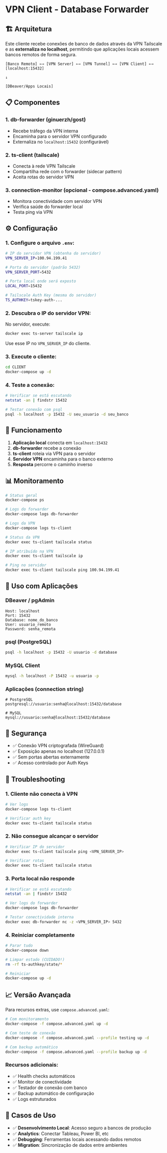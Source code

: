 # VPN Client - Database Forwarder

## 🏗️ Arquitetura

Este cliente recebe conexões de banco de dados através da VPN Tailscale e as **externaliza no localhost**, permitindo que aplicações locais acessem bancos remotos de forma segura.

```
[Banco Remoto] ←→ [VPN Server] ←→ [VPN Tunnel] ←→ [VPN Client] ←→ [localhost:15432]
                                                                          ↓
                                                                  [DBeaver/Apps Locais]
```

## 📋 Componentes

### 1. **db-forwarder** (ginuerzh/gost)
- Recebe tráfego da VPN interna
- Encaminha para o servidor VPN configurado
- Externaliza no `localhost:15432` (configurável)

### 2. **ts-client** (tailscale)
- Conecta à rede VPN Tailscale
- Compartilha rede com o forwarder (sidecar pattern)
- Aceita rotas do servidor VPN

### 3. **connection-monitor** (opcional - compose.advanced.yaml)
- Monitora conectividade com servidor VPN
- Verifica saúde do forwarder local
- Testa ping via VPN

## ⚙️ Configuração

### 1. Configure o arquivo `.env`:

```bash
# IP do servidor VPN (obtenha do servidor)
VPN_SERVER_IP=100.94.199.41

# Porta do servidor (padrão 5432)
VPN_SERVER_PORT=5432

# Porta local onde será exposto
LOCAL_PORT=15432

# Tailscale Auth Key (mesma do servidor)
TS_AUTHKEY=tskey-auth-...
```

### 2. Descubra o IP do servidor VPN:

No servidor, execute:
```bash
docker exec ts-server tailscale ip
```

Use esse IP no `VPN_SERVER_IP` do cliente.

### 3. Execute o cliente:

```bash
cd CLIENT
docker-compose up -d
```

### 4. Teste a conexão:

```bash
# Verificar se está escutando
netstat -an | findstr 15432

# Testar conexão com psql
psql -h localhost -p 15432 -U seu_usuario -d seu_banco
```

## 🔧 Funcionamento

1. **Aplicação local** conecta em `localhost:15432`
2. **db-forwarder** recebe a conexão
3. **ts-client** roteia via VPN para o servidor
4. **Servidor VPN** encaminha para o banco externo
5. **Resposta** percorre o caminho inverso

## 📊 Monitoramento

```bash
# Status geral
docker-compose ps

# Logs do forwarder
docker-compose logs db-forwarder

# Logs da VPN
docker-compose logs ts-client

# Status da VPN
docker exec ts-client tailscale status

# IP atribuído na VPN
docker exec ts-client tailscale ip

# Ping no servidor
docker exec ts-client tailscale ping 100.94.199.41
```

## 🚀 Uso com Aplicações

### DBeaver / pgAdmin
```
Host: localhost
Port: 15432
Database: nome_do_banco
User: usuario_remoto
Password: senha_remota
```

### psql (PostgreSQL)
```bash
psql -h localhost -p 15432 -U usuario -d database
```

### MySQL Client
```bash
mysql -h localhost -P 15432 -u usuario -p
```

### Aplicações (connection string)
```
# PostgreSQL
postgresql://usuario:senha@localhost:15432/database

# MySQL
mysql://usuario:senha@localhost:15432/database
```

## 🔐 Segurança

- ✅ Conexão VPN criptografada (WireGuard)
- ✅ Exposição apenas no localhost (127.0.0.1)
- ✅ Sem portas abertas externamente
- ✅ Acesso controlado por Auth Keys

## 🔧 Troubleshooting

### 1. Cliente não conecta à VPN
```bash
# Ver logs
docker-compose logs ts-client

# Verificar auth key
docker exec ts-client tailscale status
```

### 2. Não consegue alcançar o servidor
```bash
# Verificar IP do servidor
docker exec ts-client tailscale ping <VPN_SERVER_IP>

# Verificar rotas
docker exec ts-client tailscale status
```

### 3. Porta local não responde
```bash
# Verificar se está escutando
netstat -an | findstr 15432

# Ver logs do forwarder
docker-compose logs db-forwarder

# Testar conectividade interna
docker exec db-forwarder nc -z <VPN_SERVER_IP> 5432
```

### 4. Reiniciar completamente
```bash
# Parar tudo
docker-compose down

# Limpar estado (CUIDADO!)
rm -rf ts-authkey/state/*

# Reiniciar
docker-compose up -d
```

## 📈 Versão Avançada

Para recursos extras, use `compose.advanced.yaml`:

```bash
# Com monitoramento
docker-compose -f compose.advanced.yaml up -d

# Com teste de conexão
docker-compose -f compose.advanced.yaml --profile testing up -d

# Com backup automático
docker-compose -f compose.advanced.yaml --profile backup up -d
```

### Recursos adicionais:
- ✅ Health checks automáticos
- ✅ Monitor de conectividade
- ✅ Testador de conexão com banco
- ✅ Backup automático de configuração
- ✅ Logs estruturados

## 🎯 Casos de Uso

- ✅ **Desenvolvimento Local**: Acesso seguro a bancos de produção
- ✅ **Analytics**: Conectar Tableau, Power BI, etc
- ✅ **Debugging**: Ferramentas locais acessando dados remotos
- ✅ **Migration**: Sincronização de dados entre ambientes